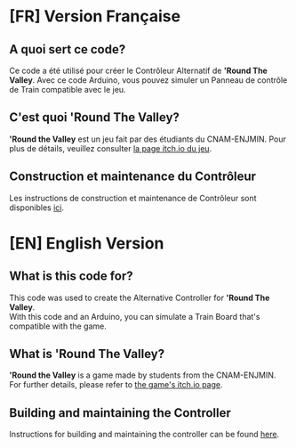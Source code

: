 # \[FR\] Version Française
## A quoi sert ce code?
Ce code a été utilisé pour créer le Contrôleur Alternatif de **'Round The Valley**.
Avec ce code Arduino, vous pouvez simuler un Panneau de contrôle de Train compatible avec le jeu.
## C'est quoi **'Round The Valley**?
**'Round the Valley** est un jeu fait par des étudiants du CNAM-ENJMIN. Pour plus de détails, veuillez consulter [la page itch.io du jeu](https://salut-c-leo.itch.io/round-the-valley).

## Construction et maintenance du Contrôleur
Les instructions de construction et maintenance de Contrôleur sont disponibles [ici](https://drive.google.com/drive/folders/13T49pFtHkxrAcGhpnMiw1X-RtO8gBLIr?usp=sharing).
# \[EN\] English Version
## What is this code for?
This code was used to create the Alternative Controller for **'Round The Valley**.  
With this code and an Arduino, you can simulate a Train Board that's compatible with the game.
## What is **'Round The Valley**?
**'Round the Valley** is a game made by students from the CNAM-ENJMIN. For further details, please refer to [the game's itch.io page](https://salut-c-leo.itch.io/round-the-valley).
## Building and maintaining the Controller
Instructions for building and maintaining the controller can be found [here](https://drive.google.com/drive/folders/13T49pFtHkxrAcGhpnMiw1X-RtO8gBLIr?usp=sharing).